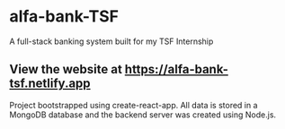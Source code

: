 # alfa-bank-TSF
A full-stack banking system built for my TSF Internship

## View the website at https://alfa-bank-tsf.netlify.app

Project bootstrapped using create-react-app. All data is stored in a MongoDB database and the backend server was created using Node.js.

